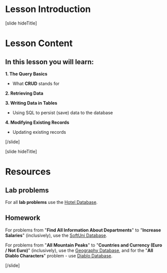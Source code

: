 # Lesson Introduction

[slide hideTitle]

# Lesson Content

## In this lesson you will learn:

**1. The Query Basics**
- What **CRUD** stands for

**2. Retrieving Data**

**3. Writing Data in Tables**
- Using SQL to persist (save) data to the database

**4. Modifying Existing Records**
- Updating existing records
    
[/slide]

[slide hideTitle]
# Resources

## Lab problems

For all **lab problems** use the [Hotel Database](https://videos.softuni.org/resources/java/java-mysql/hotel_db_Lab.zip).

## Homework

For problems from "**Find All Information About Departments**" to "**Increase Salaries**" (inclusively), use the [SoftUni Database](https://videos.softuni.org/resources/java/java-mysql/soft_uni_database_crud.zip).

For problems from "**All Mountain Peaks**" to "**Countries and Currency (Euro / Not Euro)**" (inclusively), use the [Geography Database](https://videos.softuni.org/resources/java/java-mysql/geography_database_crud.zip), and for the "**All Diablo Characters**" problem - use [Diablo Database](https://videos.softuni.org/resources/java/java-mysql/diablo_database_crud.zip).

[/slide]